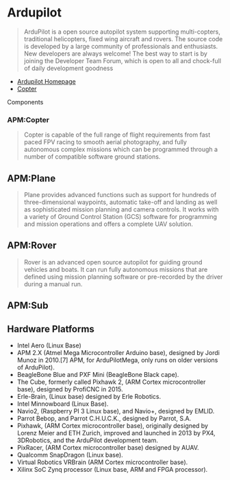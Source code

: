 # Ardupilot

> ArduPilot is a open source autopilot system supporting multi-copters, traditional helicopters, fixed wing aircraft and rovers. The source code is developed by a large community of professionals and enthusiasts. New developers are always welcome! The best way to start is by joining the Developer Team Forum, which is open to all and chock-full of daily development goodness

- [Ardupilot Homepage](http://ardupilot.org/)
- [Copter](http://ardupilot.org/copter/docs/introduction.html)

Components

### APM:Copter

> Copter is capable of the full range of flight requirements from fast paced FPV racing to smooth aerial photography, and fully autonomous complex missions which can be programmed through a number of compatible software ground stations.

## APM:Plane

> Plane provides advanced functions such as support for hundreds of three-dimensional waypoints, automatic take-off and landing as well as sophisticated mission planning and camera controls. It works with a variety of Ground Control Station (GCS) software for programming and mission operations and offers a complete UAV solution.

## APM:Rover

> Rover is an advanced open source autopilot for guiding ground vehicles and boats. It can run fully autonomous missions that are defined using mission planning software or pre-recorded by the driver during a manual run.

## APM:Sub



## Hardware Platforms

- Intel Aero (Linux Base)
- APM 2.X (Atmel Mega Microcontroller Arduino base), designed by Jordi Munoz in 2010.[7] APM, for ArduPilotMega, only runs on older versions of ArduPilot).
- BeagleBone Blue and PXF Mini (BeagleBone Black cape).
- The Cube, formerly called Pixhawk 2, (ARM Cortex microcontroller base), designed by ProfiCNC in 2015.
- Erle-Brain, (Linux base) designed by Erle Robotics.
- Intel Minnowboard (Linux Base).
- Navio2, (Raspberry PI 3 Linux base), and Navio+, designed by EMLID.
- Parrot Bebop, and Parrot C.H.U.C.K., designed by Parrot, S.A.
- Pixhawk, (ARM Cortex microcontroller base), originally designed by Lorenz Meier and ETH Zurich, improved and launched in 2013 by PX4, 3DRobotics, and the ArduPilot development team.
- PixRacer, (ARM Cortex microcontroller base) designed by AUAV.
- Qualcomm SnapDragon (Linux base).
- Virtual Robotics VRBrain (ARM Cortex microcontroller base).
- Xilinx SoC Zynq processor (Linux base, ARM and FPGA processor).

